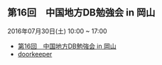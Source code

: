 ## 第16回　中国地方DB勉強会 in 岡山

2016年07月30日(土) 10:00 ~ 17:00

* [第16回　中国地方DB勉強会 in 岡山](/events/event-016.html)
* [doorkeeper](https://dbstudychugoku.doorkeeper.jp/events/45876)
